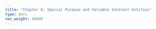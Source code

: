 ```yaml
---
title: "Chapter 6: Special Purpose and Variable Interest Entities"
type: docs
nav_weight: 60000
---
```

